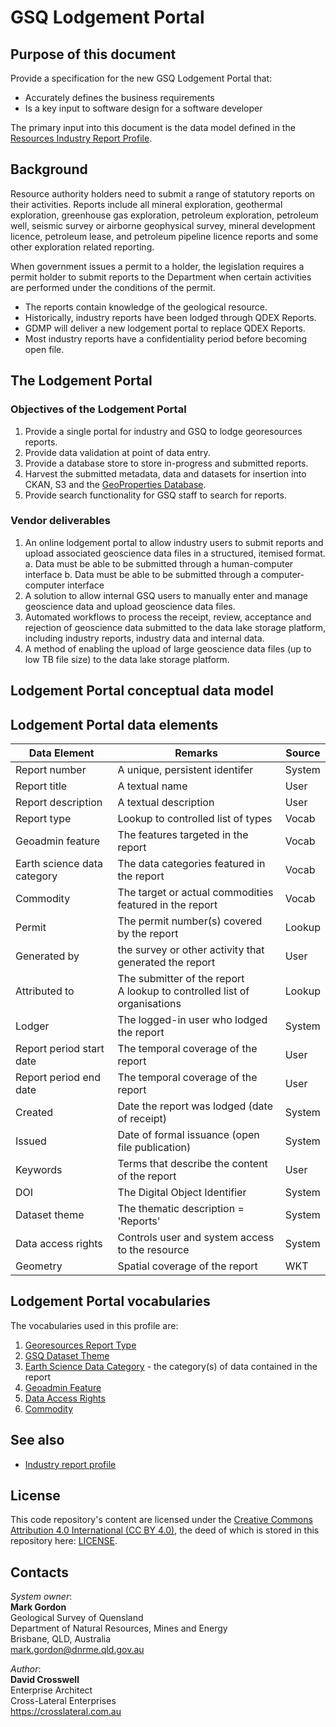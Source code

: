 # GSQ Lodgement Portal

## Purpose of this document
Provide a specification for the new GSQ Lodgement Portal that:  
* Accurately defines the business requirements
* Is a key input to software design for a software developer  

The primary input into this document is the data model defined in the [Resources Industry Report Profile](https://github.com/geological-survey-of-queensland/industry-report-profile).

## Background
Resource authority holders need to submit a range of statutory reports on their activities. Reports include all mineral exploration, geothermal exploration, greenhouse gas exploration, petroleum exploration, petroleum well, seismic survey or airborne geophysical survey, mineral development licence, petroleum lease, and petroleum pipeline licence reports and some other exploration related reporting.

When government issues a permit to a holder, the legislation requires a permit holder to submit reports to the Department when certain activities are performed under the conditions of the permit.  
* The reports contain knowledge of the geological resource.  
* Historically, industry reports have been lodged through QDEX Reports.  
* GDMP will deliver a new lodgement portal to replace QDEX Reports.  
* Most industry reports have a confidentiality period before becoming open file.  

## The Lodgement Portal

### Objectives of the Lodgement Portal
1. Provide a single portal for industry and GSQ to lodge georesources reports.
2. Provide data validation at point of data entry.
3. Provide a database store to store in-progress and submitted reports.
4. Harvest the submitted metadata, data and datasets for insertion into CKAN, S3 and the [GeoProperties Database](https://github.com/geological-survey-of-queensland/ssor-database).
5. Provide search functionality for GSQ staff to search for reports.

### Vendor deliverables
1.	An online lodgement portal to allow industry users to submit reports and upload associated geoscience data files in a structured, itemised format.
  a.	Data must be able to be submitted through a human-computer interface
  b.	Data must be able to be submitted through a computer-computer interface
2.	A solution to allow internal GSQ users to manually enter and manage geoscience data and upload geoscience data files.
3.	Automated workflows to process the receipt, review, acceptance and rejection of geoscience data submitted to the data lake storage platform, including industry reports, industry data and internal data.
4.	A method of enabling the upload of large geoscience data files (up to low TB file size) to the data lake storage platform.

## Lodgement Portal conceptual data model


## Lodgement Portal data elements
|Data Element|Remarks|Source|
|---|---|---|
|Report number|A unique, persistent identifer|System|
|Report title|A textual name|User|
|Report description|A textual description|User|
|Report type|Lookup to controlled list of types|Vocab|
|Geoadmin feature|The features targeted in the report|Vocab|
|Earth science data category|The data categories featured in the report|Vocab|
|Commodity|The target or actual commodities featured in the report|Vocab|
|Permit|The permit number(s) covered by the report|Lookup|
|Generated by|the survey or other activity that generated the report|User|
|Attributed to|The submitter of the report<br>A lookup to controlled list of organisations|Lookup|
|Lodger|The logged-in user who lodged the report|System|
|Report period start date|The temporal coverage of the report|User|
|Report period end date|The temporal coverage of the report|User|
|Created|Date the report was lodged (date of receipt)|System|
|Issued|Date of formal issuance (open file publication)|System|
|Keywords|Terms that describe the content of the report|User|
|DOI|The Digital Object Identifier|System|
|Dataset theme|The thematic description = 'Reports'|System|
|Data access rights|Controls user and system access to the resource	|System|
|Geometry|Spatial coverage of the report|WKT|

## Lodgement Portal vocabularies
The vocabularies used in this profile are:
1. [Georesources Report Type](https://vocabs.gsq.digital/vocabulary/georesource-report)
2. [GSQ Dataset Theme](https://vocabs.gsq.digital/vocabulary/gsq-dataset-theme)
3. [Earth Science Data Category](https://vocabs.gsq.digital/vocabulary/earth-science-data-category) - the category(s) of data contained in the report
4. [Geoadmin Feature](https://vocabs.gsq.digital/vocabulary/gsq-features)
5. [Data Access Rights](https://vocabs.gsq.digital/vocabulary/data-access-rights)
6. [Commodity](https://vocabs.gsq.digital/vocabulary/gsq-commodity)

## See also
* [Industry report profile](https://github.com/geological-survey-of-queensland/industry-report-profile)

## License
This code repository's content are licensed under the [Creative Commons Attribution 4.0 International (CC BY 4.0)](https://creativecommons.org/licenses/by/4.0/), the deed of which is stored in this repository here: [LICENSE](LICENSE).


## Contacts
*System owner*:  
**Mark Gordon**  
Geological Survey of Quensland  
Department of Natural Resources, Mines and Energy  
Brisbane, QLD, Australia  
<mark.gordon@dnrme.qld.gov.au>  

*Author*:  
**David Crosswell**  
Enterprise Architect  
Cross-Lateral Enterprises   
<https://crosslateral.com.au>
